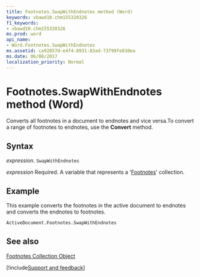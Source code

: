 ```yaml
---
title: Footnotes.SwapWithEndnotes method (Word)
keywords: vbawd10.chm155320326
f1_keywords:
- vbawd10.chm155320326
ms.prod: word
api_name:
- Word.Footnotes.SwapWithEndnotes
ms.assetid: ca92057d-e4f4-8931-83ad-73799fe830ea
ms.date: 06/08/2017
localization_priority: Normal
---
```



# Footnotes.SwapWithEndnotes method (Word)

Converts all footnotes in a document to endnotes and vice versa.To convert a range of footnotes to endnotes, use the  **Convert** method.


## Syntax

_expression_. `SwapWithEndnotes`

_expression_ Required. A variable that represents a '[Footnotes](Word.footnotes.md)' collection.


## Example

This example converts the footnotes in the active document to endnotes and converts the endnotes to footnotes.


```vb
ActiveDocument.Footnotes.SwapWithEndnotes
```


## See also


[Footnotes Collection Object](Word.footnotes.md)

[!include[Support and feedback](~/includes/feedback-boilerplate.md)]